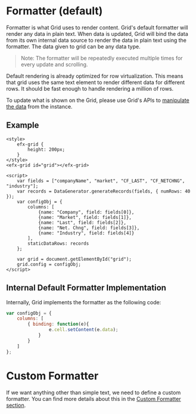 # Formatter (default)

Formatter is what Grid uses to render content. Grid's default formatter will render any data in plain text. When data is updated, Grid will bind the data from its own internal data source to render the data in plain text using the formatter. The data given to grid can be any data type.

> Note: The formatter will be repeatedly executed multiple times for every update and scrolling. 

Default rendering is already optimized for row virtualization. This means that grid uses the same text element to render different data for different rows. It should be fast enough to handle rendering a million of rows.

To update what is shown on the Grid, please use Grid's APIs to [manipulate the data](../general_concept/accessing-data.md) from the instance.

## Example

```live
<style>
	efx-grid {
		height: 200px;
	}
</style>
<efx-grid id="grid"></efx-grid>

<script>
	var fields = ["companyName", "market", "CF_LAST", "CF_NETCHNG", "industry"];
	var records = DataGenerator.generateRecords(fields, { numRows: 40 });
	var configObj = {
		columns: [
			{name: "Company", field: fields[0]},
			{name: "Market", field: fields[1]},
			{name: "Last", field: fields[2]},
			{name: "Net. Chng", field: fields[3]},
			{name: "Industry", field: fields[4]}
		],
		staticDataRows: records
	};

	var grid = document.getElementById("grid");
	grid.config = configObj;
</script>
```

## Internal Default Formatter Implementation

Internally, Grid implements the formatter as the following code: 

```js
var configObj = {
	columns: [
		{ binding: function(e){
				e.cell.setContent(e.data);
			}
		}
	]
};
```

# Custom Formatter

If we want anything other than simple text, we need to define a custom formatter. You can find more details about this in the [Custom Formatter section](custom-formatter.md). 
